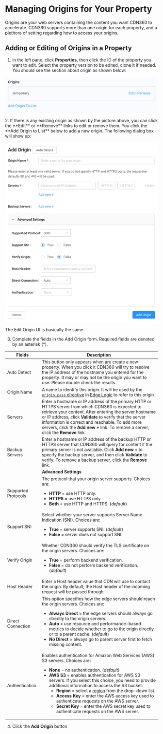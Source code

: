 
# Managing Origins for Your Property

Origins are your web servers containing the content you want CDN360 to accelerate. CDN360 supports more than one origin for each property, and a plethora of setting regarding how to access your origins.

## Adding or Editing of Origins in a Property

1. In the left pane, click **Properties**, then click the ID of the property you want to edit. Select the property version to be edited, clone it if needed. You should see the section about origin as shown below:
<p align="center"><img src="/docs/resources/images/OriginList.png" alt="Upload Certificate Version" width="600"></p>
2. If there is any existing origin as shown by the picture above, you can click the **Edit** or **Remove** links to edit or remove them. You click the **Add Origin to List** below to add a new origin. The following dialog box will show up:
<p align="center"><img src="/docs/resources/images/Add Origin Page.png" alt="Upload Certificate Version" width="600"></p>
The Edit Origin UI is basically the same.

3. Complete the fields in the Add Origin form. Required fields are denoted by an asterisk (*).

| **Fields**             | **Description**                                       |
| ---------------------- | ----------------------------------------------------- |
| Auto Detect            | This button only appears when are create a new property. When you click it CDN360 will try to resolve the IP address of the hostname you entered for the property. It may or may not be the origin you want to use. Please double check the results.|
| Origin Name            | A name to identify this origin. It will be used by the [`origin_pass` directive](</docs/edge-logic/supported-directives.md#origin_pass>) in [Edge Logic](</docs/edge-logic/intro.md>) to refer to this origin|
| Servers                | Enter a hostname or IP address of the primary HTTP or HTTPS server from which CDN360 is expected to retrieve your content. After entering the server hostname or IP address, click **Validate** to verify that the server information is correct and reachable. To add more servers, click the **Add new +** link. To remove a server, click the **Remove** link.|
| Backup Servers         | Enter a hostname or IP address of the backup HTTP or HTTPS server that CDN360 will query for content if the primary server is not available. Click **Add new +** to specify the backup server, and then click **Validate** to verify. To remove a backup server, click the **Remove** link.|
|| **Advanced Settings**                                                         |
| Supported Protocols   | The protocol that your origin server supports. Choices are: <ul><strong><li>HTTP</strong> = use HTTP only.<li><strong>HTTPS</strong> = use HTTPS only.<br><li><strong>Both</strong> = use HTTP and HTTPS. (*default*)</li></li>|
| Support SNI         | Select whether your server supports Server Name Indication (SNI). Choices are:<br><ul><li><strong>True</strong> = server supports SNI. (*default*)<li><strong>False</strong> = server does not support SNI.</li></li></ul>|
| Verify Origin         | Whether CDN360 should verify the TLS certificate on the origin servers. Choices are:<br><ul><li><strong>True</strong> = perform backend verification.<li><strong>False</strong> = do not perform backend verification. (*default*)</li></li></ul>|
| Host Header           | Enter a Host header value that CDN will use to contact the origin. By default, the Host header of the incoming request will be passed through.|
| Direct Connection     | This option specifies how the edge servers should reach the origin servers. Choices are:<ul><li><strong>Always Direct</strong> = the edge servers should always go directly to the origin servers.<li><strong>Auto</strong> = use resource and performance-based metrics to decide whether to go to the origin directly or to a parent cache. (*default*)<li><strong>No Direct</strong> = always go to parent server first to fetch missing content.</ul>|
| Authentication        | Enables authentication for Amazon Web Services (AWS) S3 servers. Choices are:<ul><li><strong>None</strong> = no authentication. (*default*) <br><li><strong>AWS S3</strong> = enables authentication for AWS S3 servers. If you select this choice, you need to provide additional information to access the S3 bucket:<ul><li><strong>Region</strong> = select a [region](<https://docs.aws.amazon.com/AWSEC2/latest/UserGuide/using-regions-availability-zones.html>) from the drop-down list.<li><strong>Access Key</strong> = enter the AWS access key used to authenticate requests on the AWS server.<li><strong>Secret Key</strong> = enter the AWS secret key used to authenticate requests on the AWS server.</ul>|

4. Click the **Add Origin** button
